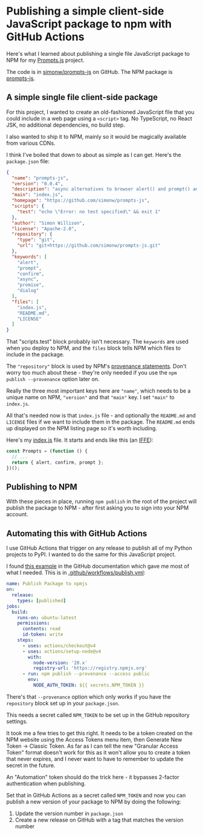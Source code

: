 # Publishing a simple client-side JavaScript package to npm with GitHub Actions

Here's what I learned about publishing a single file JavaScript package to NPM for my [Prompts.js](https://simonwillison.net/2024/Dec/7/prompts-js/) project.

The code is in [simonw/prompts-js](https://github.com/simonw/prompts-js) on GitHub. The NPM package is [prompts-js](https://www.npmjs.com/package/prompts-js).

## A simple single file client-side package

For this project, I wanted to create an old-fashioned JavaScript file that you could include in a web page using a `<script>` tag. No TypeScript, no React JSK, no additional dependencies, no build step.

I also wanted to ship it to NPM, mainly so it would be magically available from various CDNs.

I think I've boiled that down to about as simple as I can get. Here's the `package.json` file:

```json
{
  "name": "prompts-js",
  "version": "0.0.4",
  "description": "async alternatives to browser alert() and prompt() and confirm()",
  "main": "index.js",
  "homepage": "https://github.com/simonw/prompts-js",
  "scripts": {
    "test": "echo \"Error: no test specified\" && exit 1"
  },
  "author": "Simon Willison",
  "license": "Apache-2.0",
  "repository": {
    "type": "git",
    "url": "git+https://github.com/simonw/prompts-js.git"
  },
  "keywords": [
    "alert",
    "prompt",
    "confirm",
    "async",
    "promise",
    "dialog"
  ],
  "files": [
    "index.js",
    "README.md",
    "LICENSE"
  ]
}
```
That "scripts.test" block probably isn't necessary. The `keywords` are used when you deploy to NPM, and the `files` block tells NPM which files to include in the package.

The `"repository"` block is used by NPM's [provenance statements](https://docs.npmjs.com/generating-provenance-statements). Don't worry too much about these - they're only needed if you use the `npm publish --provenance` option later on.

Really the three most important keys here are `"name"`, which needs to be a unique name on NPM, `"version"` and that `"main"` key. I set `"main"` to `index.js`.

All that's needed now is that `index.js` file - and optionally the `README.md` and `LICENSE` files if we want to include them in the package. The `README.md` ends up displayed on the NPM listing page so it's worth including.

Here's my [index.js](https://github.com/simonw/prompts-js/blob/main/index.js) file. It starts and ends like this (an [IFFE](https://developer.mozilla.org/en-US/docs/Glossary/IIFE)):

```javascript
const Prompts = (function () {
  // ...
  return { alert, confirm, prompt };
})();
```

## Publishing to NPM

With these pieces in place, running `npm publish` in the root of the project will publish the package to NPM - after first asking you to sign into your NPM account.

## Automating this with GitHub Actions

I use GitHub Actions that trigger on any release to publish all of my Python projects to PyPI. I wanted to do the same for this JavaScript project.

I found [this example](https://docs.github.com/en/actions/use-cases-and-examples/publishing-packages/publishing-nodejs-packages#publishing-packages-to-the-npm-registry) in the GitHub documentation which gave me most of what I needed. This is in [.github/workflows/publish.yml](https://github.com/simonw/prompts-js/blob/main/.github/workflows/publish.yml):

```yaml
name: Publish Package to npmjs
on:
  release:
    types: [published]
jobs:
  build:
    runs-on: ubuntu-latest
    permissions:
      contents: read
      id-token: write
    steps:
      - uses: actions/checkout@v4
      - uses: actions/setup-node@v4
        with:
          node-version: '20.x'
          registry-url: 'https://registry.npmjs.org'
      - run: npm publish --provenance --access public
        env:
          NODE_AUTH_TOKEN: ${{ secrets.NPM_TOKEN }}
```
There's that `--provenance` option which only works if you have the `repository` block set up in your `package.json`.

This needs a secret called `NPM_TOKEN` to be set up in the GitHub repository settings.

It took me a few tries to get this right. It needs to be a token created on the NPM website using the Access Tokens menu item, then Generate New Token -> Classic Token. As far as I can tell the new "Granular Access Token" format doesn't work for this as it won't allow you to create a token that never expires, and I never want to have to remember to update the secret in the future.

An "Automation" token should do the trick here - it bypasses 2-factor authentication when publishing.

Set that in GitHub Actions as a secret called `NPM_TOKEN` and now you can publish a new version of your package to NPM by doing the following:

1. Update the version number in `package.json`
2. Create a new release on GitHub with a tag that matches the version number
